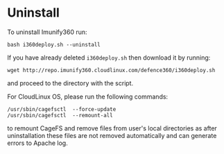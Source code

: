 # Uninstall


To uninstall Imunify360 run:

```
bash i360deploy.sh --uninstall
```

If you have already deleted `i360deploy.sh` then download it by running:

```
wget http://repo.imunify360.cloudlinux.com/defence360/i360deploy.sh
```

and proceed to the directory with the script.


For CloudLinux OS, please run the following commands:

```
/usr/sbin/cagefsctl  --force-update
/usr/sbin/cagefsctl  --remount-all
```

to remount CageFS and remove files from user's local directories as after uninstallation these files are not removed automatically and can generate errors to Apache log.
